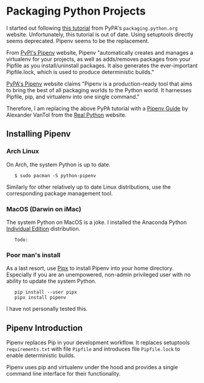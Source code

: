 # Packaging Python Projects

I started out following
[this tutorial](https://packaging.python.org/tutorials/packaging-projects/)
from PyPA's `packaging.python.org` website.  Unfortunately, this tutorial
is out of date.  Using setuptools directly seems deprecated.  Pipenv seems
to be the replacement.

From [PyPI's Pipenv](https://pypi.org/project/pipenv/) website,
Pipenv "automatically creates and manages a virtualenv for your projects,
as well as adds/removes packages from your Pipfile as you install/uninstall
packages. It also generates the ever-important Pipfile.lock, which is used
to produce deterministic builds."

[PyPA's Pipenv](https://pipenv.pypa.io/en/latest/) website claims
"Pipenv is a production-ready tool that aims to bring the best of all
packaging worlds to the Python world. It harnesses Pipfile, pip, and
virtualenv into one single command."

Therefore, I am replacing the above PyPA tutorial with a
[Pipenv Guide](https://realpython.com/pipenv-guide/) by Alexander VanTol
from the [Real Python](https://realpython.com/) website.

## Installing Pipenv

### Arch Linux

On Arch, the system Python is up to date.

```
   $ sudo pacman -S python-pipenv
```

Similarly for other relatively up to date Linux distributions, use
the corresponding package management tool.

### MacOS (Darwin on iMac)

The system Python on MacOS is a joke.  I installed the Anaconda Python
[Individual Edition](https://www.anaconda.com/products/individual)
distribution.

```
   Todo:
```

### Poor man's install

As a last resort, use [Pipx](https://pypi.org/project/pipx/) to
install Pipenv into your home directory.  Especially if you are
an unempowered, non-admin privileged user with no ability to update the
system Python.

```
   pip install --user pipx
   pipx install pipenv
```

I have not personally tested this.

## Pipenv Introduction

Pipenv replaces Pip in your development workflow.  It replaces
setuptools `requirements.txt` with file `Pipfile` and introduces
file `Pipfile.lock` to enable deterministic builds.

Pipenv uses pip and virtualenv under the hood and provides a single
command line interface for their functionality.

